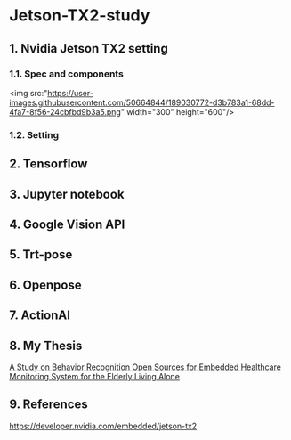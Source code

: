 # Jetson-TX2-study

## 1. Nvidia Jetson TX2 setting     
### 1.1. Spec and components   
<img src:"https://user-images.githubusercontent.com/50664844/189030772-d3b783a1-68dd-4fa7-8f56-24cbfbd9b3a5.png" width="300" height="600"/>


### 1.2. Setting  

## 2. Tensorflow  

## 3. Jupyter notebook  

## 4. Google Vision API  

## 5. Trt-pose  

## 6. Openpose  

## 7. ActionAI

## 8. My Thesis  
[A Study on Behavior Recognition Open Sources for Embedded Healthcare Monitoring System for the Elderly Living Alone](https://www.kci.go.kr/kciportal/ci/sereArticleSearch/ciSereArtiView.kci?sereArticleSearchBean.artiId=ART002836081)
## 9. References
https://developer.nvidia.com/embedded/jetson-tx2
